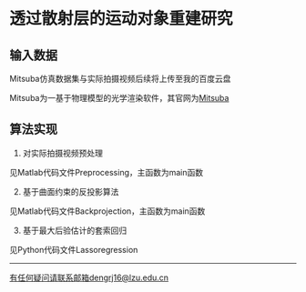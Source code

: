 # 透过散射层的运动对象重建研究

## 输入数据
Mitsuba仿真数据集与实际拍摄视频后续将上传至我的百度云盘

Mitsuba为一基于物理模型的光学渲染软件，其官网为[Mitsuba](http://www.mitsuba-renderer.org/)

## 算法实现

1. 对实际拍摄视频预处理

见Matlab代码文件Preprocessing，主函数为main函数

2. 基于曲面约束的反投影算法

见Matlab代码文件Backprojection，主函数为main函数

3. 基于最大后验估计的套索回归 

见Python代码文件Lassoregression

***
有任何疑问请联系邮箱dengrj16@lzu.edu.cn
